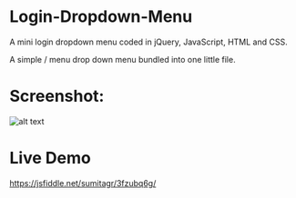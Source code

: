 # Login-Dropdown-Menu
A mini login dropdown menu coded in jQuery, JavaScript, HTML and CSS.

A simple / menu drop down menu bundled into one little file.

# Screenshot: 

![alt text](https://i.imgur.com/mKP3v0G.jpg)

# Live Demo
https://jsfiddle.net/sumitagr/3fzubq6g/
